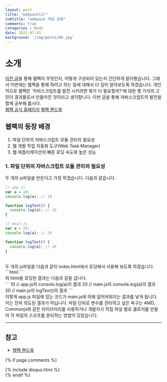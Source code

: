 ```yaml
---
layout: post
title: "webpack(2)"
subtitle: "webpack 개념 심화"
comments: true
categories : Node
date: 2022-07-03
background: '/img/posts/06.jpg'
---
```


# 소개
[이전 글](/node/2022/06/29/webpack-1.html)을 통해 웹팩이 무엇인지, 어떻게 구성되어 있는지 간단하게 알아봤습니다.
그래서 이번에는 웹팩을 통해 하려고 하는 일에 대해서 더 깊이 알아보도록 하겠습니다.
개인적으로 웹팩은 '자바스크립트를 발전 시키려면 뭐가 더 필요할까?'에 대한 몇 가지의 고민이 결과물로서 만들어진 것이라고 생각합니다.
이번 글을 통해 자바스크립트의 발전을 함께 공부해 봅시다.
<br>
[웹팩 공식 홈페이지](https://webpack.kr/)
[웹팩 핸드북]([https://webpack.kr/](https://joshua1988.github.io/))

## 웹팩의 등장 배경
1. 파일 단위의 자바스크립트 모듈 관리의 필요성
2. 웹 개발 작업 자동화 도구(Web Task Manager)
3. 웹 애플리케이션의 빠른 로딩 속도와 높은 성능

### 1. 파일 단위의 자바스크립트 모듈 관리의 필요성
두 개의 js파일을 만든다고 가정 하겠습니다. 다음과 같습니다.
```javascript
// app.js
var a = 10;
console.log(a); // 10

function logText() {
  console.log(a); // 10
}
```
```javascript
// main.js
var a = 20;
console.log(a); // 20

function logText() {
  console.log(a); // 20
}

```
<br>
두 개의 js파일을 다음과 같이 index.html에서 로딩해서 사용해 보도록 하겠습니다.
<br>
```html
<html>
  <head>
    <!-- ... -->
  </head>
  <body>
    <!-- ... -->
    <script src="./app.js"></script>
    <script src="./main.js"></script>
    <script>
      logText(); // 20
    </script>
  </body>
</html>
```
<br>
위 html을 로딩한 결과는 다음과 같을 겁니다.
<br>
```
10 // app.js의 console.log(a)의 결과
20 // main.js의 console.log(a)의 결과
20 // main.js의 logText()의 결과
```
<br>
이렇게 app.js 파일에 있는 코드가 main.js에 의해 덮어씌워지는 결과를 낳게 됩니다.
이는 전혀 의도된 결과가 아닙니다.
파일 단위로 변수를 관리하고 싶은 욕구는 AMD, Commonjs와 같은 라이브러리를 사용하거나 개발자가 직접 파일 별로 클로저를 만들어 각 파일의 스코프를 분리하는 방법이 있었습니다.





---
## 참고
- [웹팩 핸드북](https://joshua1988.github.io/)

{% if page.comments %}
<div id="post-disqus" class="container">
{% include disqus.html %}
</div>
{% endif %}
